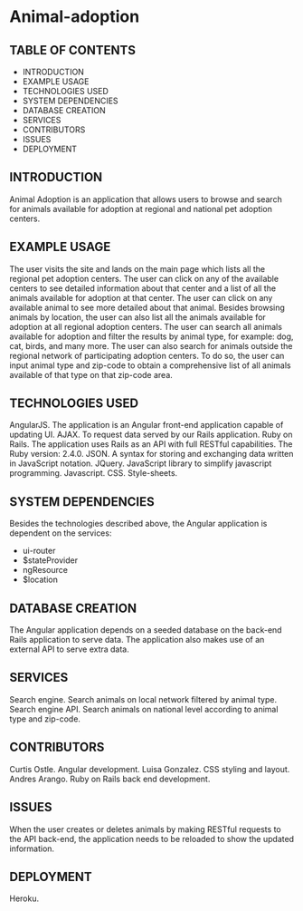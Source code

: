 # Animal-adoption
TABLE OF CONTENTS
-----------------
- INTRODUCTION
- EXAMPLE USAGE
- TECHNOLOGIES USED
- SYSTEM DEPENDENCIES
- DATABASE CREATION
- SERVICES
- CONTRIBUTORS
- ISSUES
- DEPLOYMENT


INTRODUCTION
------------
Animal Adoption is an application that allows users to browse and search for animals available for adoption at regional and national pet adoption centers.

EXAMPLE USAGE
-------------
The user visits the site and lands on the main page which lists all the regional pet adoption centers.
The user can click on any of the available centers to see detailed information about that center and a list of all the animals available for adoption at that center.
The user can click on any available animal to see more detailed about that animal.
Besides browsing animals by location, the user can also list all the animals available for adoption at all regional adoption centers.
The user can search all animals available for adoption and filter the results by animal type, for example: dog, cat, birds, and many more.
The user can also search for animals outside the regional network of participating adoption centers. To do so, the user can input animal type and zip-code to obtain a comprehensive list of all animals available of that type on that zip-code area.

TECHNOLOGIES USED
-----------------
AngularJS. The application is an Angular front-end application capable of updating UI.
AJAX. To request data served by our Rails application.
Ruby on Rails. The application uses Rails as an API with full RESTful capabilities. The Ruby version: 2.4.0.
JSON. A syntax for storing and exchanging data written in JavaScript notation.
JQuery. JavaScript library to simplify javascript programming.
Javascript.
CSS. Style-sheets.

SYSTEM DEPENDENCIES
-------------------
Besides the technologies described above, the Angular application is dependent on the services:
- ui-router
- $stateProvider
- ngResource
- $location

DATABASE CREATION
-----------------
The Angular application depends on a seeded database on the back-end Rails application to serve data.
The application also makes use of an external API to serve extra data.

SERVICES
--------
Search engine. Search animals on local network filtered by animal type.
Search engine API. Search animals on national level according to animal type and zip-code.

CONTRIBUTORS
------------
Curtis Ostle. Angular development.
Luisa Gonzalez. CSS styling and layout.
Andres Arango. Ruby on Rails back end development.

ISSUES
------
When the user creates or deletes animals by making RESTful requests to the API back-end, the application needs to be reloaded to show the updated information.

DEPLOYMENT
----------
Heroku.
